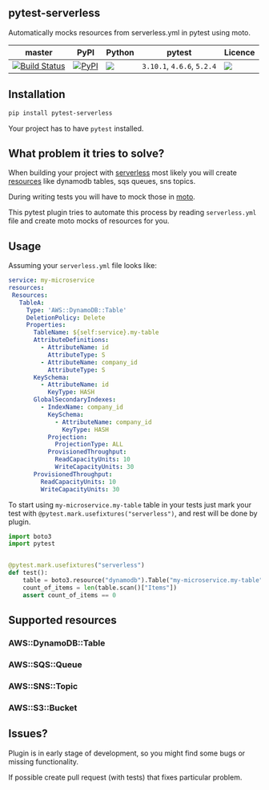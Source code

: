 pytest-serverless
---
Automatically mocks resources from serverless.yml in pytest using moto.

| master | PyPI | Python | pytest | Licence |
| --- | --- | --- | --- | --- |
| [![Build Status](https://travis-ci.org/whisller/pytest-serverless.svg?branch=master)](https://travis-ci.org/whisller/pytest-serverless) | [![PyPI](https://img.shields.io/pypi/v/pytest-serverless.svg)](https://pypi.org/project/pytest-serverless/) | ![](https://img.shields.io/pypi/pyversions/pytest-serverless.svg) | `3.10.1`, `4.6.6`, `5.2.4` | ![](https://img.shields.io/pypi/l/pytest-serverless.svg) |


## Installation
```sh
pip install pytest-serverless
```

Your project has to have `pytest` installed.

## What problem it tries to solve?
When building your project with [serverless](https://serverless.com/) most likely you will create
[resources](https://serverless.com/framework/docs/providers/aws/guide/resources/) like dynamodb tables, sqs queues, sns topics.

During writing tests you will have to mock those in [moto](https://github.com/spulec/moto). 

This pytest plugin tries to automate this process by reading `serverless.yml` file and create
moto mocks of resources for you.

## Usage
Assuming your `serverless.yml` file looks like:
```yaml
service: my-microservice
resources:
 Resources:
   TableA:
     Type: 'AWS::DynamoDB::Table'
     DeletionPolicy: Delete
     Properties:
       TableName: ${self:service}.my-table
       AttributeDefinitions:
         - AttributeName: id
           AttributeType: S
         - AttributeName: company_id
           AttributeType: S
       KeySchema:
         - AttributeName: id
           KeyType: HASH
       GlobalSecondaryIndexes:
         - IndexName: company_id
           KeySchema:
             - AttributeName: company_id
               KeyType: HASH
           Projection:
             ProjectionType: ALL
           ProvisionedThroughput:
             ReadCapacityUnits: 10
             WriteCapacityUnits: 30
       ProvisionedThroughput:
         ReadCapacityUnits: 10
         WriteCapacityUnits: 30
```

To start using `my-microservice.my-table` table in your tests just mark your test with `@pytest.mark.usefixtures("serverless")`, and rest will be done by plugin.
```python
import boto3
import pytest


@pytest.mark.usefixtures("serverless")
def test():
    table = boto3.resource("dynamodb").Table("my-microservice.my-table")
    count_of_items = len(table.scan()["Items"])
    assert count_of_items == 0
```

## Supported resources
### AWS::DynamoDB::Table
### AWS::SQS::Queue
### AWS::SNS::Topic
### AWS::S3::Bucket

## Issues?
Plugin is in early stage of development, so you might find some bugs or missing functionality.

If possible create pull request (with tests) that fixes particular problem.
